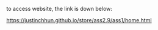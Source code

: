 to access website, the link is down below:

https://justinchhun.github.io/store/ass2.9/ass1/home.html

